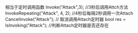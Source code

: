 相当于定时调用函数
Invoke("Attack",3);       //3秒后调用Attch方法
InvokeRepeating("Attack", 4, 2);  //4秒后每隔2秒调用一次Attach
CancelInvoke("Attack");       // 取消调用Attach定时器
bool res = IsInvoking("Attack");  //判断Attach定时器是否还存在
